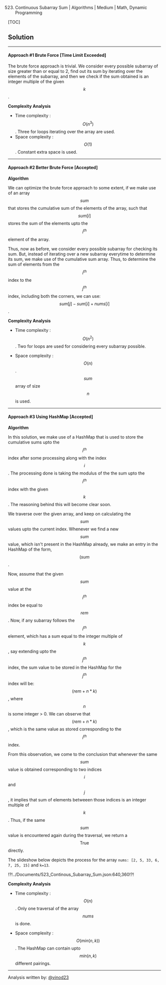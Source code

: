 523. Continuous Subarray Sum | Algorithms | Medium | Math, Dynamic Programming

[TOC]

## Solution

---
#### Approach #1 Brute Force [Time Limit Exceeded]

The brute force approach is trivial. We consider every possible subarray of size greater than or equal to 2, find out its sum by iterating over the elements of the subarray, and then we check if the sum obtained is an integer multiple of the given $$k$$.




**Complexity Analysis**

* Time complexity : $$O(n^3)$$. Three for loops iterating over the array are used.
* Space complexity : $$O(1)$$. Constant extra space is used.

---
#### Approach #2 Better Brute Force [Accepted]

**Algorithm**

We can optimize the brute force approach to some extent, if we make use of an array $$sum$$ that stores the cumulative sum of the elements of the array, such that $$sum[i]$$ stores the sum of the elements upto the $$i^{th}$$ element of the array.

Thus, now as before, we consider every possible subarray for checking its sum. But, instead of iterating over a new subarray everytime to determine its sum, we make use of the cumulative sum array. Thus, to determine the sum of elements from the $$i^{th}$$ index to the $$j^{th}$$ index, including both the corners, we can use: $$sum[j] - sum[i] + nums[i]$$. 



**Complexity Analysis**

* Time complexity : $$O(n^2)$$. Two for loops are used for considering every subarray possible.

* Space complexity : $$O(n)$$. $$sum$$ array of size $$n$$ is used.

---

#### Approach #3 Using HashMap [Accepted]

**Algorithm**

In this solution, we make use of a HashMap that is used to store the cumulative sums upto the $$i^{th}$$ index after some processing along with the index $$i$$. The processing done is taking the modulus of the the sum upto the $$i^{th}$$ index with the given $$k$$. The reasoning behind this will become clear soon. 

We traverse over the given array, and keep on calculating the $$sum%k$$ values upto the current index. Whenever we find a new $$sum%k$$ value, which isn't present in the HashMap already, we make an entry in the HashMap of the form, $$(sum%k, i)$$. 

Now, assume that the given $$sum%k$$ value at the $$i^{th}$$ index be equal to $$rem$$. Now, if any subarray follows the $$i^{th}$$ element, which has a sum equal to the integer multiple of $$k$$, say extending upto the $$j^{th}$$ index, the sum value to be stored in the HashMap for the $$j^{th}$$ index will be: $$(rem + n*k)%k$$, where $$n$$ is some integer > 0. We can observe that $$(rem + n*k)%k = rem$$, which is the same value as stored corresponding to the $$i^{th}$$ index.

From this observation, we come to the conclusion that whenever the same $$sum%k$$ value is obtained corresponding to two indices $$i$$ and $$j$$, it implies that sum of elements betweeen those indices is an integer multiple of $$k$$. Thus, if the same $$sum%k$$ value is encountered again during the traversal, we return a $$\text{True}$$ directly.

The slideshow below depicts the process for the array `nums: [2, 5, 33, 6, 7, 25, 15]` and `k=13`.

!?!../Documents/523_Continous_Subarray_Sum.json:640,360!?!



**Complexity Analysis**

* Time complexity : $$O(n)$$. Only one traversal of the array $$nums$$ is done.

* Space complexity : $$O(min(n,k))$$. The HashMap can contain upto $$min(n,k)$$ different pairings.

---

Analysis written by: [@vinod23](https://leetcode.com/vinod23)
